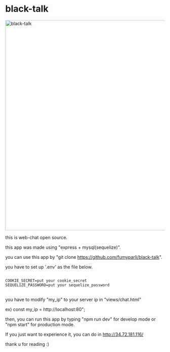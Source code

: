 # black-talk



<img width="664" alt="black-talk" src="https://user-images.githubusercontent.com/60137834/93669385-bed41b00-face-11ea-998d-40af85abd224.png">

this is web-chat open source.

this app was made using "express + mysql(sequelize)". 

you can use this app by "git clone https://github.com/fumyparli/black-talk".

you have to set up '.env' as the file below.

<pre>
<code>
COOKIE_SECRET=put your cookie_secret
SEQUELIZE_PASSWORD=put your sequelize_password
</code>
</pre>

you have to modify "my_ip" to your server ip in "views/chat.html"

ex) const my_ip = http://localhost:80";

then, you can run this app by typing "npm run dev" for develop mode or "npm start" for production mode.

If you just want to experience it, you can do in http://34.72.181.116/

thank u for reading :)
